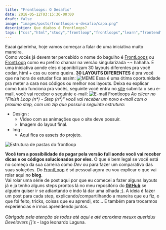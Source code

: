```yaml
---
title: "Frontloops: O Desafio"
date: 2018-05-12T03:15:36-00:00
draft: false
image: "images/posts/frontloops-o-desafio/capa.png"
description: Que diabos é Frontloops?
tags: ["css","html","study","frontloop","frontloops","learn","frontend"]
---
```


Eaaai galerinha, hoje vamos começar a falar de uma iniciativa muito maneira.
\
Como vocês já devem ter percebido o nome do bagulho é [FrontLoops](https://frontloops.io/) ou [FrontLoop](https://frontloops.io/) como eu prefiro chamar na versão singularizada ¬¬ hahaha.
É uma iniciativa aonde eles disponibilizam 30 layouts diferentes pra você codar, html + css ou como queira. **30 LAYOUTS DIFERENTES** é pra você que na hora de estudar fica assim:
![MEME](/images/posts/frontloops-o-desafio/let-me-think.gif)
Essa é uma ótima oportunidade pra meter a cara nos códigos ou melhor nos layouts.
Deixa eu explicar como tudo funciona pra vocês, seguinte
você entra no [site](https://frontloops.io/) submita o seu e-mail, você vai  receber o seguinte e-mail:
![E-mail Frontloops](/images/posts/frontloops-o-desafio/frontloops-email.png)
_Ao clicar no "Finish Loop (n*) - Step (n*)" você vai receber um novo e-mail com o proximo step, com um zip que possui a seguinte estrutura_:

* Design :
    * Video com as animações que o site deve possuir.
    * Imagem do layout final.
* Img :
    * Aqui fica os assets do projeto.

![Estrutura de pastas do frontloop](/images/posts/frontloops-o-desafio/frontloop-structure.png)


__Você tem a possibilidade de pagar pela versão full aonde você vai receber dicas e os códigos solucionados por eles.__
O que é bem legal se você está no começo da sua carreira como _Dev_ ou para fazer um comparativo das suas soluções. Do [FrontLoop](https://frontloops.io/) é só pessoal agora eu vou explicar o que vai rolar aqui no __blog__.
\
 Vai rolar uma série de post aqui por que  eu comecei a fazer alguns layouts já e ja tenho alguns steps prontos lá no meu repositório do __[GitHub](https://github.com/iagolaguna/frontloop-challanges)__ se alguém quiser ir se adiantando e indo lá dar uma olhada ;). A ideia é fazer um post  para cada step, explicando/compartilhando a maneira que eu fiz, o que foi feito, tricks, coisas que eu aprendi, etc... E também para trocarmos experiências e irmos aprendendo juntos.
\
\
_Obrigado pela atenção de todos até aqui e até aproxima meuxx queridux Develovers []'s_ - Iago leonardo Laguna.




